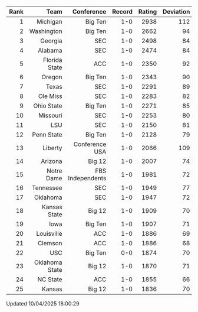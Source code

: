 | Rank  | Team                 | Conference           | Record   | Rating | Deviation |
| ---:  | ---:                 | ---:                 | ---:     | ---:   | ---:      |
| 1     | Michigan             | Big Ten              | 1-0      | 2938   | 112       |
| 2     | Washington           | Big Ten              | 1-0      | 2662   | 94        |
| 3     | Georgia              | SEC                  | 1-0      | 2498   | 84        |
| 4     | Alabama              | SEC                  | 1-0      | 2474   | 84        |
| 5     | Florida State        | ACC                  | 1-0      | 2350   | 92        |
| 6     | Oregon               | Big Ten              | 1-0      | 2343   | 90        |
| 7     | Texas                | SEC                  | 1-0      | 2291   | 89        |
| 8     | Ole Miss             | SEC                  | 1-0      | 2283   | 82        |
| 9     | Ohio State           | Big Ten              | 1-0      | 2271   | 85        |
| 10    | Missouri             | SEC                  | 1-0      | 2253   | 80        |
| 11    | LSU                  | SEC                  | 1-0      | 2150   | 81        |
| 12    | Penn State           | Big Ten              | 1-0      | 2128   | 79        |
| 13    | Liberty              | Conference USA       | 1-0      | 2066   | 109       |
| 14    | Arizona              | Big 12               | 1-0      | 2007   | 74        |
| 15    | Notre Dame           | FBS Independents     | 1-0      | 1981   | 72        |
| 16    | Tennessee            | SEC                  | 1-0      | 1949   | 77        |
| 17    | Oklahoma             | SEC                  | 1-0      | 1947   | 72        |
| 18    | Kansas State         | Big 12               | 1-0      | 1909   | 70        |
| 19    | Iowa                 | Big Ten              | 1-0      | 1907   | 71        |
| 20    | Louisville           | ACC                  | 1-0      | 1886   | 69        |
| 21    | Clemson              | ACC                  | 1-0      | 1886   | 68        |
| 22    | USC                  | Big Ten              | 0-0      | 1874   | 70        |
| 23    | Oklahoma State       | Big 12               | 1-0      | 1870   | 71        |
| 24    | NC State             | ACC                  | 1-0      | 1855   | 66        |
| 25    | Kansas               | Big 12               | 1-0      | 1836   | 70        |

Updated 10/04/2025 18:00:29
